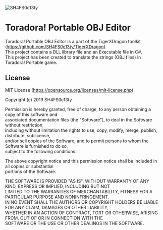 ![SH4FS0c13ty](https://i.ibb.co/ZfSMNpT/SH4-FS0c13ty.png)

# Toradora! Portable OBJ Editor

Toradora! Portable OBJ Editor is a part of the TigerXDragon toolkit (https://github.com/SH4FS0c13ty/TigerXDragon).<br />
This project contains a DLL library file and an Executable file in C#.<br />
This project has been created to translate the strings (OBJ files) in Toradora! Portable game.<br />


## License

MIT License (https://opensource.org/licenses/mit-license.php)<br />

Copyright (c) 2019 SH4FS0c13ty<br />

Permission is hereby granted, free of charge, to any person obtaining a copy of this software and<br />
associated documentation files (the "Software"), to deal in the Software without restriction,<br />
including without limitation the rights to use, copy, modify, merge, publish, distribute, sublicense,<br />
and/or sell copies of the Software, and to permit persons to whom the Software is furnished to do so,<br />
subject to the following conditions:<br />

The above copyright notice and this permission notice shall be included in all copies or substantial<br />
portions of the Software.<br />

THE SOFTWARE IS PROVIDED "AS IS", WITHOUT WARRANTY OF ANY KIND, EXPRESS OR IMPLIED, INCLUDING BUT NOT<br />
LIMITED TO THE WARRANTIES OF MERCHANTABILITY, FITNESS FOR A PARTICULAR PURPOSE AND NONINFRINGEMENT.<br />
IN NO EVENT SHALL THE AUTHORS OR COPYRIGHT HOLDERS BE LIABLE FOR ANY CLAIM, DAMAGES OR OTHER LIABILITY,<br />
WHETHER IN AN ACTION OF CONTRACT, TORT OR OTHERWISE, ARISING FROM, OUT OF OR IN CONNECTION WITH THE<br />
SOFTWARE OR THE USE OR OTHER DEALINGS IN THE SOFTWARE.<br />
<br />
